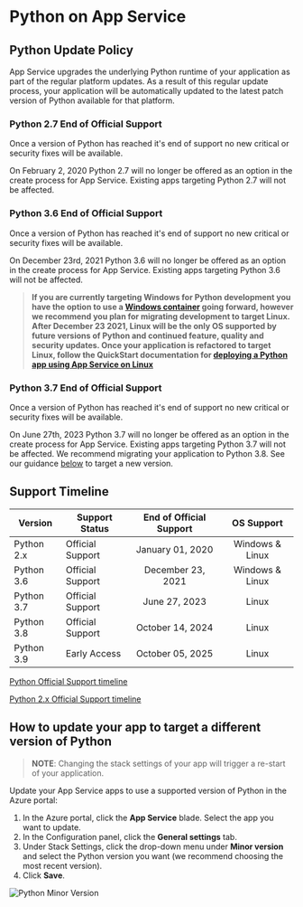 # Python on App Service

## Python Update Policy

App Service upgrades the underlying Python runtime of your application as part of the regular platform updates. As a result of this regular update process, your application will be automatically updated to the latest patch version of Python available for that platform.

### Python 2.7 End of Official Support

Once a version of Python has reached it's end of support no new critical or security fixes will be available.

On February 2, 2020 Python 2.7 will no longer be offered as an option in the create process for App Service. Existing apps targeting Python 2.7 will not be affected.

### Python 3.6 End of Official Support

Once a version of Python has reached it's end of support no new critical or security fixes will be available.

On December 23rd, 2021 Python 3.6 will no longer be offered as an option in the create process for App Service. Existing apps targeting Python 3.6 will not be affected.

> **If you are currently targeting Windows for Python development you have the option to use a [Windows container](https://azure.github.io/AppService/2021/03/04/How-to-Host-a-Python-application-with-Windows-Containers-on-App-Service.html) going forward, however we recommend you plan for migrating development to target Linux.  After December 23 2021, Linux will be the only OS supported by future versions of Python and continued feature, quality and security updates. Once your application is refactored to target Linux, follow the QuickStart documentation for [deploying a Python app using App Service on Linux](https://docs.microsoft.com/azure/app-service/quickstart-python?tabs=bash&pivots=python-framework-flask)**

### Python 3.7 End of Official Support

Once a version of Python has reached it's end of support no new critical or security fixes will be available.

On June 27th, 2023 Python 3.7 will no longer be offered as an option in the create process for App Service. Existing apps targeting Python 3.7 will not be affected.  We recommend migrating your application to Python 3.8.  See our guidance [below](#how-to-update-your-app-to-target-a-different-version-of-python) to target a new version.


## Support Timeline

|  Version   |  Support Status  |  End of Official Support |    OS Support   |
|------------| ---------------- |:------------------------:|:---------------:|
| Python 2.x | Official Support |    January 01, 2020      | Windows & Linux |
| Python 3.6 | Official Support |    December 23, 2021      | Windows & Linux |
| Python 3.7 | Official Support |    June 27, 2023      | Linux |
| Python 3.8 | Official Support |    October 14, 2024      | Linux |
| Python 3.9 | Early Access |    October 05, 2025      | Linux |

[Python Official Support timeline](https://devguide.python.org/#status-of-python-branches)

[Python 2.x Official Support timeline](https://www.python.org/doc/sunset-python-2/)

## How to update your app to target a different version of Python

>**NOTE**:
>Changing the stack settings of your app will trigger a re-start of your application.

Update your App Service apps to use a supported version of Python in the Azure portal:
1. In the Azure portal, click the **App Service** blade. Select the app you want to update. 
2. In the Configuration panel, click the **General settings** tab.
3. Under Stack Settings, click the drop-down menu under **Minor version** and select the Python version you want (we recommend choosing the most recent version).
4. Click **Save**.

![Python Minor Version](./media/python.gif)